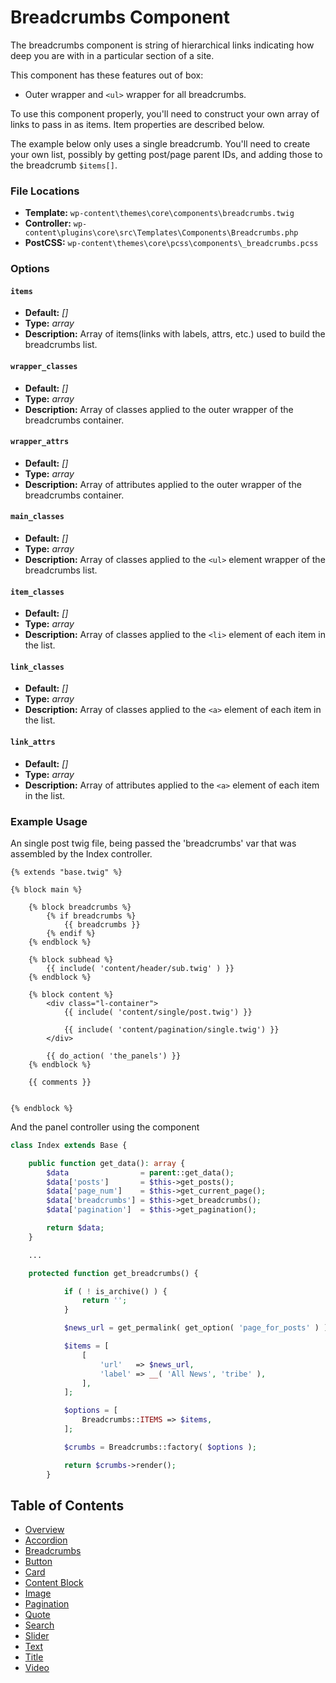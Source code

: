 # Breadcrumbs Component

The breadcrumbs component is string of hierarchical links indicating how deep you are with in a particular section of a site.

This component has these features out of box:  

* Outer wrapper and `<ul>` wrapper for all breadcrumbs.

To use this component properly, you'll need to construct your own array of links to pass in as items.
Item properties are described below.

The example below only uses a single breadcrumb. You'll need to create your own list, possibly by getting post/page parent IDs, and adding those to the breadcrumb `$items[]`.

### File Locations

* **Template:** `wp-content\themes\core\components\breadcrumbs.twig`
* **Controller:** `wp-content\plugins\core\src\Templates\Components\Breadcrumbs.php`
* **PostCSS:** `wp-content\themes\core\pcss\components\_breadcrumbs.pcss`

### Options

#### `items`
* **Default:** _[]_
* **Type:** _array_
* **Description:** Array of items(links with labels, attrs, etc.) used to build the breadcrumbs list.

#### `wrapper_classes`
* **Default:** _[]_
* **Type:** _array_
* **Description:** Array of classes applied to the outer wrapper of the breadcrumbs container.

#### `wrapper_attrs`
* **Default:** _[]_
* **Type:** _array_
* **Description:** Array of attributes applied to the outer wrapper of the breadcrumbs container.

#### `main_classes`
* **Default:** _[]_
* **Type:** _array_
* **Description:** Array of classes applied to the `<ul>` element wrapper of the breadcrumbs list.

#### `item_classes`
* **Default:** _[]_
* **Type:** _array_
* **Description:** Array of classes applied to the `<li>` element of each item in the list.

#### `link_classes`
* **Default:** _[]_
* **Type:** _array_
* **Description:** Array of classes applied to the `<a>` element of each item in the list.

#### `link_attrs`
* **Default:** _[]_
* **Type:** _array_
* **Description:** Array of attributes applied to the `<a>` element of each item in the list.

### Example Usage

An single post twig file, being passed the 'breadcrumbs' var that was assembled by the Index controller.

```twig
{% extends "base.twig" %}

{% block main %}

	{% block breadcrumbs %}
		{% if breadcrumbs %}
			{{ breadcrumbs }}
		{% endif %}
	{% endblock %}

	{% block subhead %}
		{{ include( 'content/header/sub.twig' ) }}
	{% endblock %}

	{% block content %}
		<div class="l-container">
			{{ include( 'content/single/post.twig') }}

			{{ include( 'content/pagination/single.twig') }}
		</div>

		{{ do_action( 'the_panels') }}
	{% endblock %}

	{{ comments }}


{% endblock %}
```

And the panel controller using the  component

```php
class Index extends Base {

	public function get_data(): array {
		$data                = parent::get_data();
		$data['posts']       = $this->get_posts();
		$data['page_num']    = $this->get_current_page();
		$data['breadcrumbs'] = $this->get_breadcrumbs();
		$data['pagination']  = $this->get_pagination();

		return $data;
	}

	...

	protected function get_breadcrumbs() {

    		if ( ! is_archive() ) {
    			return '';
    		}

    		$news_url = get_permalink( get_option( 'page_for_posts' ) );

    		$items = [
    			[
    				'url'   => $news_url,
    				'label' => __( 'All News', 'tribe' ),
    			],
    		];

    		$options = [
    			Breadcrumbs::ITEMS => $items,
    		];

    		$crumbs = Breadcrumbs::factory( $options );

    		return $crumbs->render();
    	}

```

## Table of Contents

* [Overview](/docs/theme/components/README.md)
* [Accordion](/docs/theme/components/accordion.md)
* [Breadcrumbs](/docs/theme/components/breadcrumbs.md)
* [Button](/docs/theme/components/button.md)
* [Card](/docs/theme/components/card.md)
* [Content Block](/docs/theme/components/content_block.md)
* [Image](/docs/theme/components/Image.md)
* [Pagination](/docs/theme/components/pagination.md)
* [Quote](/docs/theme/components/quote.md)
* [Search](/docs/theme/components/search.md)
* [Slider](/docs/theme/components/slider.md)
* [Text](/docs/theme/components/text.md)
* [Title](/docs/theme/components/title.md)
* [Video](/docs/theme/components/video.md)
